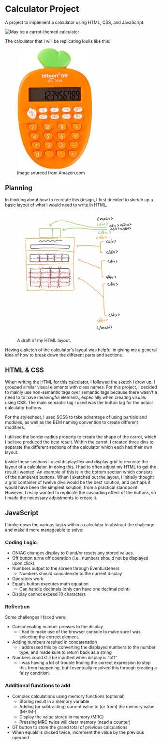 # Calculator Project

A project to implement a calculator using HTML, CSS, and JavaScript.

<img alt="May be a carrot-themed calculator" src="./reference-images/development-project-01" height="400">

The calculator that I will be replicating looks like this:

<figure>
    <img alt="May be a carrot-themed calculator" src="./reference-images/calculator-reference.jpg" height="400">
    <figcaption>Image sourced from Amazon.com</figcaption>
</figure>

## Planning

In thinking about how to recreate this design, I first decided to sketch up a basic layout of what I would need to write in HTML.

<figure>
    <img alt="May be a sketch of a HTML layout" src="./reference-images/IMG_22DBD6AB998A-1.jpeg" width="400">
    <figcaption> A draft of my HTML layout.</figcaption>
</figure>

Having a sketch of the calculator's layout was helpful in giving me a general idea of how to break down the different parts and sections.

## HTML & CSS

When writing the HTML for this calculator, I followed the sketch I drew up. I grouped similar visual elements with class names. For this project, I decided to mainly use non-semantic tags over semantic tags because there wasn't a need to to have meaningful elements, especially when creating visuals using CSS. The main semantic tag I used was the button tag for the actual calculator buttons.

For the stylesheet, I used SCSS to take advantage of using partials and modules, as well as the BEM naming convention to create different modifiers.

I utilised the border-radius property to create the shape of the carrot, which I believe produced the best result. Within the carrot, I created three divs to separate the different sections of the calculator which each had their own layout.

Inside these sections I used display:flex and display:grid to recreate the layout of a calculator. In doing this, I had to often adjust my HTML to get the result I wanted. An example of this is in the bottom section which consists of the numbered buttons. When I sketched out the layout, I initially thought a grid container of twelve divs would be the best solution, and perhaps it would have been the simplest solution, from a practical standpoint. However, I really wanted to replicate the cascading effect of the buttons, so I made the necessary adjustments to create it.

## JavaScript

I broke down the various tasks within a calculator to abstract the challenge and make it more manageable to solve:

### Coding Logic

-   ON/AC changes display to 0 and/or resets any stored values.
-   Off button turns off operation (i.e., numbers should not be displayed upon click)
-   Numbers output to the screen through EventListeners
    -   Numbers should concatenate to the current display
-   Operators work
-   Equals button executes math equation
    -   Can handle decimals (only can have one decimal point)
-   Display cannot exceed 10 characters

### Reflection

Some challenges I faced were:

-   Concatenating number presses to the display
    -   I had to make use of the browser console to make sure I was selecting the correct element.
-   Adding numbers resulted in concatenation
    -   I addressed this by converting the displayed numbers to the number type, and made sure to return back as a string
-   Numbers could still be inputted when display is "off"
    -   I was having a lot of trouble finding the correct expression to stop this from happening, but I eventually resolved this through creating a falsy condition.

### Additional functions to add

-   Complex calculations using memory functions (optional)
    -   Storing result in a memory variable
    -   Adding (or subtracting) current value to (or from) the memory value (M+/M-)
    -   Display the value stored in memory (MRC)
    -   Pressing MRC twice will clear memory (need a counter)
-   GT button to store the grand total of previous calculations
-   When equals is clicked twice, increment the value by the previous operand
